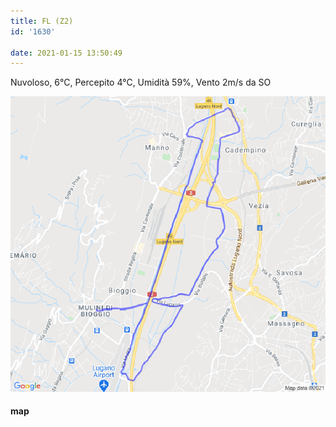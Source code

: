 ```yaml
---
title: FL (Z2)
id: '1630'

date: 2021-01-15 13:50:49
---
```


Nuvoloso, 6°C, Percepito 4°C, Umidità 59%, Vento 2m/s da SO

![image](/images/2021/08/20210115-activity-map.png)

#### map
